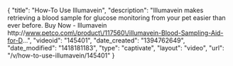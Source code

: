 {
    "title": "How-To Use Illumavein",
    "description": "Illumavein makes retrieving a blood sample for glucose monitoring from your pet easier than ever before. Buy Now - Illumavein http:\/\/www.petco.com\/product\/117560\/illumavein-Blood-Sampling-Aid-for-D...",
    "videoid": "145401",
    "date_created": "1394762649",
    "date_modified": "1418181183",
    "type": "captivate",
    "layout": "video",
    "url": "\/v\/how-to-use-illumavein\/145401"
}